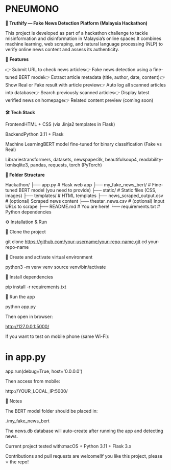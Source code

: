 # PNEUMONO

**📰 Truthify — Fake News Detection Platform (Malaysia Hackathon)**

This project is developed as part of a hackathon challenge to tackle misinformation and disinformation in Malaysia’s online spaces.It combines machine learning, web scraping, and natural language processing (NLP) to verify online news content and assess its authenticity.

🚀 **Features**

👉 Submit URL to check news articles👉 Fake news detection using a fine-tuned BERT model👉 Extract article metadata (title, author, date, content)👉 Show Real or Fake result with article preview👉 Auto log all scanned articles into database👉 Search previously scanned articles👉 Display latest verified news on homepage👉 Related content preview (coming soon)

**🛠 Tech Stack**

FrontendHTML + CSS (via Jinja2 templates in Flask)

BackendPython 3.11 + Flask

Machine LearningBERT model fine-tuned for binary classification (Fake vs Real)

Librariestransformers, datasets, newspaper3k, beautifulsoup4, readability-lxmlsqlite3, pandas, requests, torch (PyTorch)

**📂 Folder Structure**

Hackathon/
├── app.py               # Flask web app
├── my_fake_news_bert/   # Fine-tuned BERT model (you need to provide)
├── static/              # Static files (CSS, images)
├── templates/           # HTML templates
├── news_scraped_output.csv # (optional) Scraped news content
├── thestar_news.csv     # (optional) Input URLs to scrape
├── README.md            # You are here!
└── requirements.txt     # Python dependencies

⚙ Installation & Run

⿡ Clone the project

git clone https://github.com/your-username/your-repo-name.git
cd your-repo-name

⿢ Create and activate virtual environment

python3 -m venv venv
source venv/bin/activate

⿣ Install dependencies

pip install -r requirements.txt

⿤ Run the app

python app.py

Then open in browser:

http://127.0.0.1:5000/

If you want to test on mobile phone (same Wi-Fi):

# in app.py
app.run(debug=True, host='0.0.0.0')

Then access from mobile:

http://YOUR_LOCAL_IP:5000/

📌 Notes

The BERT model folder should be placed in:

./my_fake_news_bert

The news.db database will auto-create after running the app and detecting news.

Current project tested with:macOS + Python 3.11 + Flask 3.x

Contributions and pull requests are welcome!If you like this project, please ⭐ the repo!
